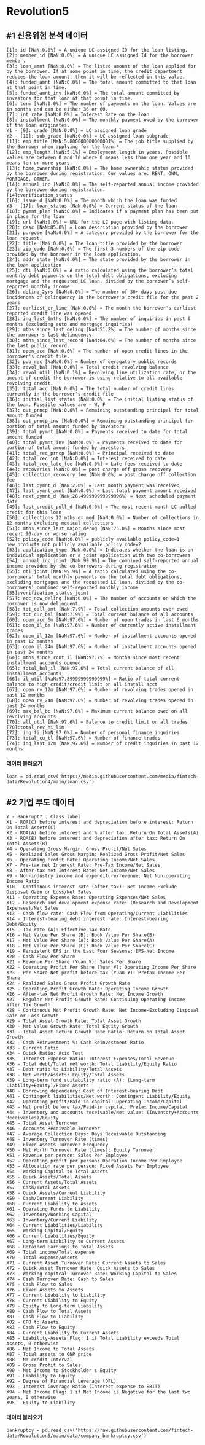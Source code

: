 # Revolution5

## **#1 신용위험 분석 데이터**

<pre><code>[1]: id [NaN:0.0%] = A unique LC assigned ID for the loan listing.
[2]: member_id [NaN:0.0%] = A unique LC assigned Id for the borrower member.
[3]: loan_amnt [NaN:0.0%] = The listed amount of the loan applied for by the borrower. If at some point in time, the credit department reduces the loan amount, then it will be reflected in this value.
[4]: funded_amnt [NaN:0.0%] = The total amount committed to that loan at that point in time.
[5]: funded_amnt_inv [NaN:0.0%] = The total amount committed by investors for that loan at that point in time.
[6]: term [NaN:0.0%] = The number of payments on the loan. Values are in months and can be either 36 or 60.
[7]: int_rate [NaN:0.0%] = Interest Rate on the loan
[8]: installment [NaN:0.0%] = The monthly payment owed by the borrower if the loan originates.
Y1 - [9]: grade [NaN:0.0%] = LC assigned loan grade 
Y2 - [10]: sub_grade [NaN:0.0%] = LC assigned loan subgrade
[11]: emp_title [NaN:5.800000000000001%] = The job title supplied by the Borrower when applying for the loan.*
[12]: emp_length [NaN:5.1%] = Employment length in years. Possible values are between 0 and 10 where 0 means less than one year and 10 means ten or more years. 
[13]: home_ownership [NaN:0.0%] = The home ownership status provided by the borrower during registration. Our values are: RENT, OWN, MORTGAGE, OTHER.
[14]: annual_inc [NaN:0.0%] = The self-reported annual income provided by the borrower during registration.
[14]:verification_status
[16]: issue_d [NaN:0.0%] = The month which the loan was funded
Y3 - [17]: loan_status [NaN:0.0%] = Current status of the loan
[18]: pymnt_plan [NaN:0.0%] = Indicates if a payment plan has been put in place for the loan
[19]: url [NaN:0.0%] = URL for the LC page with listing data.
[20]: desc [NaN:85.8%] = Loan description provided by the borrower
[21]: purpose [NaN:0.0%] = A category provided by the borrower for the loan request. 
[22]: title [NaN:0.0%] = The loan title provided by the borrower
[23]: zip_code [NaN:0.0%] = The first 3 numbers of the zip code provided by the borrower in the loan application.
[24]: addr_state [NaN:0.0%] = The state provided by the borrower in the loan application
[25]: dti [NaN:0.0%] = A ratio calculated using the borrower’s total monthly debt payments on the total debt obligations, excluding mortgage and the requested LC loan, divided by the borrower’s self-reported monthly income.
[26]: delinq_2yrs [NaN:0.0%] = The number of 30+ days past-due incidences of delinquency in the borrower's credit file for the past 2 years
[27]: earliest_cr_line [NaN:0.0%] = The month the borrower's earliest reported credit line was opened
[28]: inq_last_6mths [NaN:0.0%] = The number of inquiries in past 6 months (excluding auto and mortgage inquiries)
[29]: mths_since_last_delinq [NaN:51.2%] = The number of months since the borrower's last delinquency.
[30]: mths_since_last_record [NaN:84.6%] = The number of months since the last public record.
[31]: open_acc [NaN:0.0%] = The number of open credit lines in the borrower's credit file.
[32]: pub_rec [NaN:0.0%] = Number of derogatory public records
[33]: revol_bal [NaN:0.0%] = Total credit revolving balance
[34]: revol_util [NaN:0.1%] = Revolving line utilization rate, or the amount of credit the borrower is using relative to all available revolving credit.
[35]: total_acc [NaN:0.0%] = The total number of credit lines currently in the borrower's credit file
[36]: initial_list_status [NaN:0.0%] = The initial listing status of the loan. Possible values are – W, F
[37]: out_prncp [NaN:0.0%] = Remaining outstanding principal for total amount funded
[38]: out_prncp_inv [NaN:0.0%] = Remaining outstanding principal for portion of total amount funded by investors
[39]: total_pymnt [NaN:0.0%] = Payments received to date for total amount funded
[40]: total_pymnt_inv [NaN:0.0%] = Payments received to date for portion of total amount funded by investors
[41]: total_rec_prncp [NaN:0.0%] = Principal received to date
[42]: total_rec_int [NaN:0.0%] = Interest received to date
[43]: total_rec_late_fee [NaN:0.0%] = Late fees received to date
[44]: recoveries [NaN:0.0%] = post charge off gross recovery
[45]: collection_recovery_fee [NaN:0.0%] = post charge off collection fee
[46]: last_pymnt_d [NaN:2.0%] = Last month payment was received
[47]: last_pymnt_amnt [NaN:0.0%] = Last total payment amount received
[48]: next_pymnt_d [NaN:28.499999999999996%] = Next scheduled payment date
[49]: last_credit_pull_d [NaN:0.0%] = The most recent month LC pulled credit for this loan
[50]: collections_12_mths_ex_med [NaN:0.0%] = Number of collections in 12 months excluding medical collections
[51]: mths_since_last_major_derog [NaN:75.0%] = Months since most recent 90-day or worse rating
[52]: policy_code [NaN:0.0%] = publicly available policy_code=1
new products not publicly available policy_code=2
[53]: application_type [NaN:0.0%] = Indicates whether the loan is an individual application or a joint application with two co-borrowers
[54]: annual_inc_joint [NaN:99.9%] = The combined self-reported annual income provided by the co-borrowers during registration
[55]: dti_joint [NaN:99.9%] = A ratio calculated using the co-borrowers' total monthly payments on the total debt obligations, excluding mortgages and the requested LC loan, divided by the co-borrowers' combined self-reported monthly income
[55]:verification_status_joint
[57]: acc_now_delinq [NaN:0.0%] = The number of accounts on which the borrower is now delinquent.
[58]: tot_coll_amt [NaN:7.9%] = Total collection amounts ever owed
[59]: tot_cur_bal [NaN:7.9%] = Total current balance of all accounts
[60]: open_acc_6m [NaN:97.6%] = Number of open trades in last 6 months
[61]: open_il_6m [NaN:97.6%] = Number of currently active installment trades
[62]: open_il_12m [NaN:97.6%] = Number of installment accounts opened in past 12 months
[63]: open_il_24m [NaN:97.6%] = Number of installment accounts opened in past 24 months
[64]: mths_since_rcnt_il [NaN:97.7%] = Months since most recent installment accounts opened
[65]: total_bal_il [NaN:97.6%] = Total current balance of all installment accounts
[66]: il_util [NaN:97.89999999999999%] = Ratio of total current balance to high credit/credit limit on all install acct
[67]: open_rv_12m [NaN:97.6%] = Number of revolving trades opened in past 12 months
[68]: open_rv_24m [NaN:97.6%] = Number of revolving trades opened in past 24 months
[69]: max_bal_bc [NaN:97.6%] = Maximum current balance owed on all revolving accounts
[70]: all_util [NaN:97.6%] = Balance to credit limit on all trades
[70]:total_rev_hi_lim
[72]: inq_fi [NaN:97.6%] = Number of personal finance inquiries
[73]: total_cu_tl [NaN:97.6%] = Number of finance trades
[74]: inq_last_12m [NaN:97.6%] = Number of credit inquiries in past 12 months
</code></pre>



#### **데이터 불러오기**
<pre><code>loan = pd.read_csv('https://media.githubusercontent.com/media/fintech-data/Revolution4/main/loan.csv')
</code></pre>

## **#2 기업 부도 데이터**

<pre><code>Y - Bankrupt? : Class label
X1 - ROA(C) before interest and depreciation before interest: Return On Total Assets(C)
X2 - ROA(A) before interest and % after tax: Return On Total Assets(A)
X3 - ROA(B) before interest and depreciation after tax: Return On Total Assets(B)
X4 - Operating Gross Margin: Gross Profit/Net Sales
X5 - Realized Sales Gross Margin: Realized Gross Profit/Net Sales
X6 - Operating Profit Rate: Operating Income/Net Sales
X7 - Pre-tax net Interest Rate: Pre-Tax Income/Net Sales
X8 - After-tax net Interest Rate: Net Income/Net Sales
X9 - Non-industry income and expenditure/revenue: Net Non-operating Income Ratio
X10 - Continuous interest rate (after tax): Net Income-Exclude Disposal Gain or Loss/Net Sales
X11 - Operating Expense Rate: Operating Expenses/Net Sales
X12 - Research and development expense rate: (Research and Development Expenses)/Net Sales
X13 - Cash flow rate: Cash Flow from Operating/Current Liabilities
X14 - Interest-bearing debt interest rate: Interest-bearing Debt/Equity
X15 - Tax rate (A): Effective Tax Rate
X16 - Net Value Per Share (B): Book Value Per Share(B)
X17 - Net Value Per Share (A): Book Value Per Share(A)
X18 - Net Value Per Share (C): Book Value Per Share(C)
X19 - Persistent EPS in the Last Four Seasons: EPS-Net Income
X20 - Cash Flow Per Share
X21 - Revenue Per Share (Yuan ¥): Sales Per Share
X22 - Operating Profit Per Share (Yuan ¥): Operating Income Per Share
X23 - Per Share Net profit before tax (Yuan ¥): Pretax Income Per Share
X24 - Realized Sales Gross Profit Growth Rate
X25 - Operating Profit Growth Rate: Operating Income Growth
X26 - After-tax Net Profit Growth Rate: Net Income Growth
X27 - Regular Net Profit Growth Rate: Continuing Operating Income after Tax Growth
X28 - Continuous Net Profit Growth Rate: Net Income-Excluding Disposal Gain or Loss Growth
X29 - Total Asset Growth Rate: Total Asset Growth
X30 - Net Value Growth Rate: Total Equity Growth
X31 - Total Asset Return Growth Rate Ratio: Return on Total Asset Growth
X32 - Cash Reinvestment %: Cash Reinvestment Ratio
X33 - Current Ratio
X34 - Quick Ratio: Acid Test
X35 - Interest Expense Ratio: Interest Expenses/Total Revenue
X36 - Total debt/Total net worth: Total Liability/Equity Ratio
X37 - Debt ratio %: Liability/Total Assets
X38 - Net worth/Assets: Equity/Total Assets
X39 - Long-term fund suitability ratio (A): (Long-term Liability+Equity)/Fixed Assets
X40 - Borrowing dependency: Cost of Interest-bearing Debt
X41 - Contingent liabilities/Net worth: Contingent Liability/Equity
X42 - Operating profit/Paid-in capital: Operating Income/Capital
X43 - Net profit before tax/Paid-in capital: Pretax Income/Capital
X44 - Inventory and accounts receivable/Net value: (Inventory+Accounts Receivables)/Equity
X45 - Total Asset Turnover
X46 - Accounts Receivable Turnover
X47 - Average Collection Days: Days Receivable Outstanding
X48 - Inventory Turnover Rate (times)
X49 - Fixed Assets Turnover Frequency
X50 - Net Worth Turnover Rate (times): Equity Turnover
X51 - Revenue per person: Sales Per Employee
X52 - Operating profit per person: Operation Income Per Employee
X53 - Allocation rate per person: Fixed Assets Per Employee
X54 - Working Capital to Total Assets
X55 - Quick Assets/Total Assets
X56 - Current Assets/Total Assets
X57 - Cash/Total Assets
X58 - Quick Assets/Current Liability
X59 - Cash/Current Liability
X60 - Current Liability to Assets
X61 - Operating Funds to Liability
X62 - Inventory/Working Capital
X63 - Inventory/Current Liability
X64 - Current Liabilities/Liability
X65 - Working Capital/Equity
X66 - Current Liabilities/Equity
X67 - Long-term Liability to Current Assets
X68 - Retained Earnings to Total Assets
X69 - Total income/Total expense
X70 - Total expense/Assets
X71 - Current Asset Turnover Rate: Current Assets to Sales
X72 - Quick Asset Turnover Rate: Quick Assets to Sales
X73 - Working capitcal Turnover Rate: Working Capital to Sales
X74 - Cash Turnover Rate: Cash to Sales
X75 - Cash Flow to Sales
X76 - Fixed Assets to Assets
X77 - Current Liability to Liability
X78 - Current Liability to Equity
X79 - Equity to Long-term Liability
X80 - Cash Flow to Total Assets
X81 - Cash Flow to Liability
X82 - CFO to Assets
X83 - Cash Flow to Equity
X84 - Current Liability to Current Assets
X85 - Liability-Assets Flag: 1 if Total Liability exceeds Total Assets, 0 otherwise
X86 - Net Income to Total Assets
X87 - Total assets to GNP price
X88 - No-credit Interval
X89 - Gross Profit to Sales
X90 - Net Income to Stockholder's Equity
X91 - Liability to Equity
X92 - Degree of Financial Leverage (DFL)
X93 - Interest Coverage Ratio (Interest expense to EBIT)
X94 - Net Income Flag: 1 if Net Income is Negative for the last two years, 0 otherwise
X95 - Equity to Liability
</code></pre>

#### **데이터 불러오기**
<pre><code>bankruptcy = pd.read_csv('https://raw.githubusercontent.com/fintech-data/Revolution5/main/data/company_bankruptcy.csv')
</code></pre>

